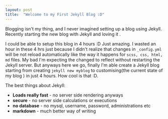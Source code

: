 ```yaml
---
layout: post
title:  "Welcome to my First Jekyll Blog :D"
---
```


Blogging isn't my thing, and I never imagined setting up a blog using Jekyll. Recently starting the new blog with Jekyll and loving it .

<!--/excerpt-->

I could be able to setup this blog in 4 hours :D Just amazing. I wasted an hour  in these 4 hrs just because I didn't realize that changes in `_config.yml` will be not reload automatically like the way it happens for `scss, css, html, md` files. My bad I'm expecting the changed to reflect without restarting the Jekyll server. But anyways here we go, finally I'm able create a Jekyll blog starting from creating `jekyll new myblog` to customising(the current state of my blog ) in just 4 hours. How cool is that :D.

The best things about Jekyll:

  - **Loads really fast** - no server side rendering anyways
  - **secure** - no server side calculations or executions
  - **no database** - no mysql, username, password, administrations etc   
  - **markdown** - much better way of writing
